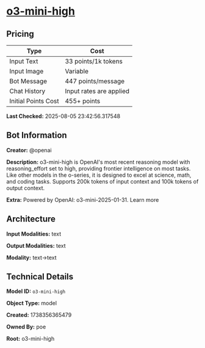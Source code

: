 # [o3-mini-high](https://poe.com/o3-mini-high)

## Pricing

| Type | Cost |
|------|------|
| Input Text | 33 points/1k tokens |
| Input Image | Variable |
| Bot Message | 447 points/message |
| Chat History | Input rates are applied |
| Initial Points Cost | 455+ points |

**Last Checked:** 2025-08-05 23:42:56.317548


## Bot Information

**Creator:** @openai

**Description:** o3-mini-high is OpenAI's most recent reasoning model with reasoning_effort set to high, providing frontier intelligence on most tasks. Like other models in the o-series, it is designed to excel at science, math, and coding tasks. Supports 200k tokens of input context and 100k tokens of output context.

**Extra:** Powered by OpenAI: o3-mini-2025-01-31. Learn more


## Architecture

**Input Modalities:** text

**Output Modalities:** text

**Modality:** text->text


## Technical Details

**Model ID:** `o3-mini-high`

**Object Type:** model

**Created:** 1738356365479

**Owned By:** poe

**Root:** o3-mini-high
